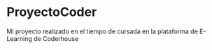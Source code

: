 # ProyectoCoder
Mi proyecto realizado en el tiempo de cursada en la plataforma de E-Learning de Coderhouse 
